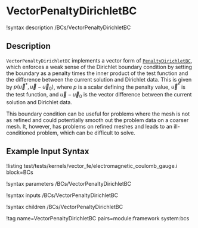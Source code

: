 # VectorPenaltyDirichletBC

!syntax description /BCs/VectorPenaltyDirichletBC

## Description

`VectorPenaltyDirichletBC` implements a vector form of [`PenaltyDirichletBC`](/PenaltyDirichletBC.md),
which enforces a weak sense of the Dirichlet boundary
condition by setting the boundary as a penalty times the inner product of the
test function and the difference between the current solution and Dirichlet
data. This is given by $p(\vec{u}^\ast, \vec{u} - \vec{u}_0)$, where $p$ is a
scalar defining the penalty value, $\vec{u}^\ast$ is the test function, and
$\vec{u} - \vec{u}_0$ is the vector difference between the current solution and
Dirichlet data.

This boundary condition can be useful for problems where the mesh is not as
refined and could potentially smooth out the problem data on a coarser mesh. It,
however, has problems on refined meshes and leads to an ill-conditioned problem,
which can be difficult to solve.

## Example Input Syntax

!listing test/tests/kernels/vector_fe/electromagnetic_coulomb_gauge.i block=BCs

!syntax parameters /BCs/VectorPenaltyDirichletBC

!syntax inputs /BCs/VectorPenaltyDirichletBC

!syntax children /BCs/VectorPenaltyDirichletBC

!tag name=VectorPenaltyDirichletBC pairs=module:framework system:bcs
